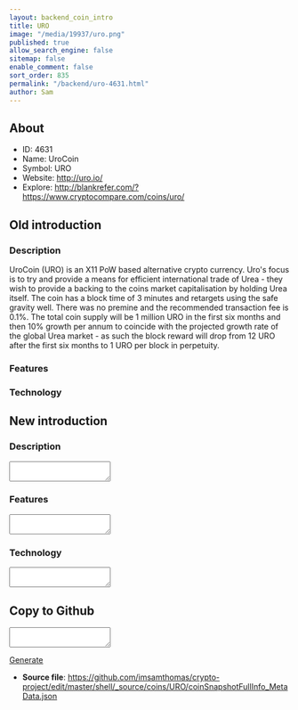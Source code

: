 ```yaml
---
layout: backend_coin_intro
title: URO
image: "/media/19937/uro.png"
published: true
allow_search_engine: false
sitemap: false
enable_comment: false
sort_order: 835
permalink: "/backend/uro-4631.html"
author: Sam
---
```


## About

- ID: 4631
- Name: UroCoin
- Symbol: URO
- Website: http://uro.io/
- Explore: http://blankrefer.com/?https://www.cryptocompare.com/coins/uro/


## Old introduction

### Description

<p>UroCoin (URO) is an X11 PoW based alternative crypto currency. Uro&#39;s focus is to try and provide a means for efficient international trade of Urea - they wish to provide a backing to the coins market capitalisation by holding Urea itself. The coin has a block time of 3 minutes and retargets using the safe gravity well. There was no premine and the recommended transaction fee is 0.1%. The total coin supply will be 1 million URO in the first six months and then 10% growth per annum to coincide with the projected growth rate of the global Urea market - as such the block reward will drop from 12 URO after the first six months to 1 URO per block in perpetuity.</p>

### Features


### Technology




## New introduction


### Description
<textarea id="meta_description" name="description"></textarea>

### Features
<textarea id="meta_features" name="features"></textarea>

### Technology
<textarea id="meta_technology" name="technology"></textarea>


## Copy to Github

<textarea id="coinsnapshotfullinfo_metadata"></textarea>

<a href="#gen" onclick="generateMetaDatJson()">Generate</a>

- **Source file**: <a href="https://github.com/imsamthomas/crypto-project/edit/master/shell/_source/coins/URO/coinSnapshotFullInfo_MetaData.json">https://github.com/imsamthomas/crypto-project/edit/master/shell/_source/coins/URO/coinSnapshotFullInfo_MetaData.json</a>

